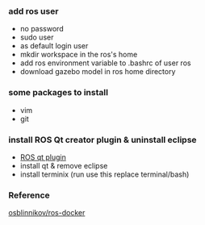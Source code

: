 ### add ros user
* no password
* sudo user
* as default login user
* mkdir  workspace in the ros's home
* add ros environment variable to .bashrc of user ros
* download gazebo model in ros home directory 

### some packages to install
* vim
* git

### install ROS Qt creator plugin & uninstall eclipse
* [ROS qt plugin](https://github.com/ros-industrial/ros_qtc_plugin)
* install qt & remove eclipse
* install terminix (run use this replace terminal/bash)

### Reference
[osblinnikov/ros-docker](https://github.com/osblinnikov/ros-docker)
